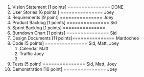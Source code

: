 1. Vision Statement [1 points] =============== DONE
2. User Stories [6 points ] 	=============== Joey
3. Requirements [9 point]		=============== Joey
4. Product Backlog [1 points]  =============== Sid
5. Sprint Backlog [1 points] 	=============== 
6. Burndown Chart [1 points]	=============== Sid
7. Design Documents [11 points]=============== Mardochee
8. Code [5 points] 		    =============== Sid, Matt, Joey
	1. Calendar Matt
	2. Traffic Joey
	3. 
9. Tests [5 point]				=============== Sid, Matt, Joey
10. Demonstration [10 point]	=============== Joey